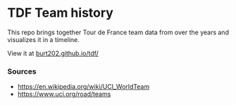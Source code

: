# TDF Team history

This repo brings together Tour de France team data from over the years and visualizes it in a timeline.

View it at [burt202.github.io/tdf/](https://burt202.github.io/tdf/)

### Sources

- https://en.wikipedia.org/wiki/UCI_WorldTeam
- https://www.uci.org/road/teams
